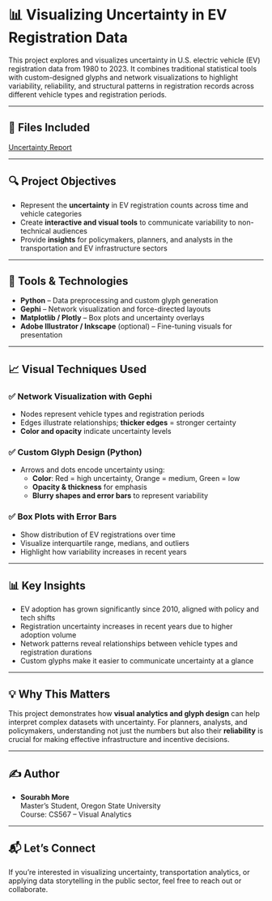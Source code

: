 # 📊 Visualizing Uncertainty in EV Registration Data

This project explores and visualizes uncertainty in U.S. electric vehicle (EV) registration data from 1980 to 2023. It combines traditional statistical tools with custom-designed glyphs and network visualizations to highlight variability, reliability, and structural patterns in registration records across different vehicle types and registration periods.

---

## 📁 Files Included

[Uncertainty Report](Uncertainty%20in%20EV%20Registration%20Data.pdf)

---

## 🔍 Project Objectives

- Represent the **uncertainty** in EV registration counts across time and vehicle categories
- Create **interactive and visual tools** to communicate variability to non-technical audiences
- Provide **insights** for policymakers, planners, and analysts in the transportation and EV infrastructure sectors

---

## 🔧 Tools & Technologies

- **Python** – Data preprocessing and custom glyph generation
- **Gephi** – Network visualization and force-directed layouts
- **Matplotlib / Plotly** – Box plots and uncertainty overlays
- **Adobe Illustrator / Inkscape** (optional) – Fine-tuning visuals for presentation

---

## 📈 Visual Techniques Used

### ✅ Network Visualization with Gephi

- Nodes represent vehicle types and registration periods
- Edges illustrate relationships; **thicker edges** = stronger certainty
- **Color and opacity** indicate uncertainty levels

### ✅ Custom Glyph Design (Python)

- Arrows and dots encode uncertainty using:
  - **Color**: Red = high uncertainty, Orange = medium, Green = low
  - **Opacity & thickness** for emphasis
  - **Blurry shapes and error bars** to represent variability

### ✅ Box Plots with Error Bars

- Show distribution of EV registrations over time
- Visualize interquartile range, medians, and outliers
- Highlight how variability increases in recent years

---

## 📊 Key Insights

- EV adoption has grown significantly since 2010, aligned with policy and tech shifts
- Registration uncertainty increases in recent years due to higher adoption volume
- Network patterns reveal relationships between vehicle types and registration durations
- Custom glyphs make it easier to communicate uncertainty at a glance

---

## 💡 Why This Matters

This project demonstrates how **visual analytics and glyph design** can help interpret complex datasets with uncertainty. For planners, analysts, and policymakers, understanding not just the numbers but also their **reliability** is crucial for making effective infrastructure and incentive decisions.

---

## ✍️ Author

- **Sourabh More**  
  Master’s Student, Oregon State University  
  Course: CS567 – Visual Analytics  

---

## 📬 Let’s Connect

If you’re interested in visualizing uncertainty, transportation analytics, or applying data storytelling in the public sector, feel free to reach out or collaborate.


